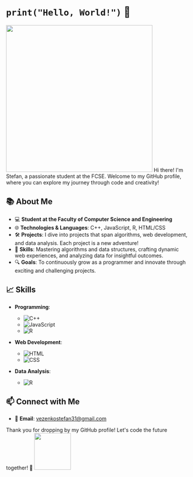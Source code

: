 # `print("Hello, World!")` 👋
<img src="https://user-images.githubusercontent.com/74038190/226190894-18e959ba-d458-4a94-ac44-790190f2a947.gif" width="400">
Hi there! I'm Stefan, a passionate student at the FCSE. Welcome to my GitHub profile, where you can explore my journey through code and creativity!

## 📚 About Me

- 💻 **Student at the Faculty of Computer Science and Engineering**
- 🌐 **Technologies & Languages**: C++, JavaScript, R, HTML/CSS
- 🛠 **Projects**: I dive into projects that span algorithms, web development, and data analysis. Each project is a new adventure!
- 🌱 **Skills**: Mastering algorithms and data structures, crafting dynamic web experiences, and analyzing data for insightful outcomes.
- 🔍 **Goals**: To continuously grow as a programmer and innovate through exciting and challenging projects.

## 📈 Skills

- **Programming**:
  - ![C++](https://img.shields.io/badge/-C++-00599C?style=flat&logo=cplusplus&logoColor=white)
  - ![JavaScript](https://img.shields.io/badge/-JavaScript-F7DF1E?style=flat&logo=javascript&logoColor=black)
  - ![R](https://img.shields.io/badge/-R-276DC3?style=flat&logo=r&logoColor=white)

- **Web Development**:
  - ![HTML](https://img.shields.io/badge/-HTML-E34F26?style=flat&logo=html5&logoColor=white)
  - ![CSS](https://img.shields.io/badge/-CSS-1572B6?style=flat&logo=css3&logoColor=white)

- **Data Analysis**:
  - ![R](https://img.shields.io/badge/-R-276DC3?style=flat&logo=r&logoColor=white)

## 📫 Connect with Me

- 📧 **Email**: [vezenkostefan31@gmail.com](mailto:vezenkostefan31@gmail.com)

Thank you for dropping by my GitHub profile! Let's code the future together! 🚀    <img src="https://user-images.githubusercontent.com/74038190/212284087-bbe7e430-757e-4901-90bf-4cd2ce3e1852.gif" width="100">

 
